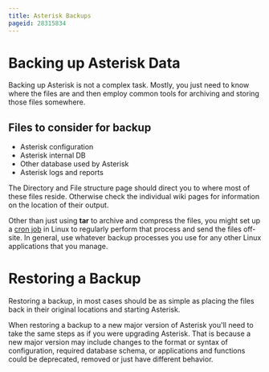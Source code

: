```yaml
---
title: Asterisk Backups
pageid: 28315834
---
```


Backing up Asterisk Data
========================

Backing up Asterisk is not a complex task. Mostly, you just need to know where the files are and then employ common tools for archiving and storing those files somewhere.

Files to consider for backup
----------------------------

* Asterisk configuration
* Asterisk internal DB
* Other database used by Asterisk
* Asterisk logs and reports

The  Directory and File structure page should direct you to where most of these files reside. Otherwise check the individual wiki pages for information on the location of their output.

Other than just using **tar** to archive and compress the files, you might set up a [cron job](http://en.wikipedia.org/wiki/Cron) in Linux to regularly perform that process and send the files off-site. In general, use whatever backup processes you use for any other Linux applications that you manage.

Restoring a Backup
==================

Restoring a backup, in most cases should be as simple as placing the files back in their original locations and starting Asterisk.

When restoring a backup to a new major version of Asterisk you'll need to take the same steps as if you were upgrading Asterisk. That is because a new major version may include changes to the format or syntax of configuration, required database schema, or applications and functions could be deprecated, removed or just have different behavior.

